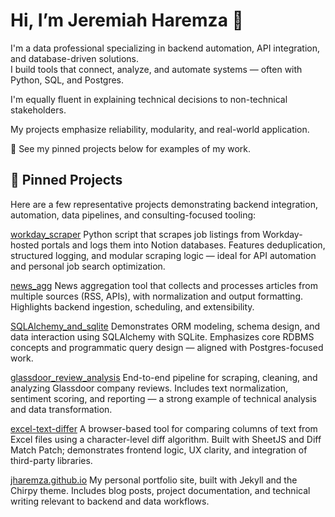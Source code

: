 # Hi, I’m Jeremiah Haremza 👋

I'm a data professional specializing in backend automation, API integration, and database-driven solutions.  
I build tools that connect, analyze, and automate systems — often with Python, SQL, and Postgres.  

I'm equally fluent in explaining technical decisions to non-technical stakeholders.

My projects emphasize reliability, modularity, and real-world application.

🔧 See my pinned projects below for examples of my work.

## 📌 Pinned Projects
Here are a few representative projects demonstrating backend integration, automation, data pipelines, and consulting-focused tooling:

[workday_scraper](https://github.com/jharemza/workday_scraper)
Python script that scrapes job listings from Workday-hosted portals and logs them into Notion databases. Features deduplication, structured logging, and modular scraping logic — ideal for API automation and personal job search optimization.

[news_agg](https://github.com/jharemza/news_agg)
News aggregation tool that collects and processes articles from multiple sources (RSS, APIs), with normalization and output formatting. Highlights backend ingestion, scheduling, and extensibility.

[SQLAlchemy_and_sqlite](https://github.com/jharemza/SQLAlchemy_and_sqlite)
Demonstrates ORM modeling, schema design, and data interaction using SQLAlchemy with SQLite. Emphasizes core RDBMS concepts and programmatic query design — aligned with Postgres-focused work.

[glassdoor_review_analysis](https://github.com/jharemza/glassdoor_review_analysis)
End-to-end pipeline for scraping, cleaning, and analyzing Glassdoor company reviews. Includes text normalization, sentiment scoring, and reporting — a strong example of technical analysis and data transformation.

[excel-text-differ](https://github.com/jharemza/excel-text-differ)
A browser-based tool for comparing columns of text from Excel files using a character-level diff algorithm. Built with SheetJS and Diff Match Patch; demonstrates frontend logic, UX clarity, and integration of third-party libraries.

[jharemza.github.io](https://github.com/jharemza/jharemza.github.io)
My personal portfolio site, built with Jekyll and the Chirpy theme. Includes blog posts, project documentation, and technical writing relevant to backend and data workflows.

<!--
**jharemza/jharemza** is a ✨ _special_ ✨ repository because its `README.md` (this file) appears on your GitHub profile.

Here are some ideas to get you started:

- 🔭 I’m currently working on ...
- 🌱 I’m currently learning ...
- 👯 I’m looking to collaborate on ...
- 🤔 I’m looking for help with ...
- 💬 Ask me about ...
- 📫 How to reach me: ...
- 😄 Pronouns: ...
- ⚡ Fun fact: ...
-->
